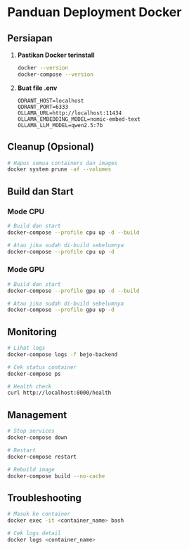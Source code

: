 # Panduan Deployment Docker

## Persiapan

1. **Pastikan Docker terinstall**

   ```bash
   docker --version
   docker-compose --version
   ```

2. **Buat file .env**
   ```env
   QDRANT_HOST=localhost
   QDRANT_PORT=6333
   OLLAMA_URL=http://localhost:11434
   OLLAMA_EMBEDDING_MODEL=nomic-embed-text
   OLLAMA_LLM_MODEL=qwen2.5:7b
   ```

## Cleanup (Opsional)

```bash
# Hapus semua containers dan images
docker system prune -af --volumes
```

## Build dan Start

### Mode CPU

```bash
# Build dan start
docker-compose --profile cpu up -d --build

# Atau jika sudah di-build sebelumnya
docker-compose --profile cpu up -d
```

### Mode GPU

```bash
# Build dan start
docker-compose --profile gpu up -d --build

# Atau jika sudah di-build sebelumnya
docker-compose --profile gpu up -d
```

## Monitoring

```bash
# Lihat logs
docker-compose logs -f bejo-backend

# Cek status container
docker-compose ps

# Health check
curl http://localhost:8000/health
```

## Management

```bash
# Stop services
docker-compose down

# Restart
docker-compose restart

# Rebuild image
docker-compose build --no-cache
```

## Troubleshooting

```bash
# Masuk ke container
docker exec -it <container_name> bash

# Cek logs detail
docker logs <container_name>
```
